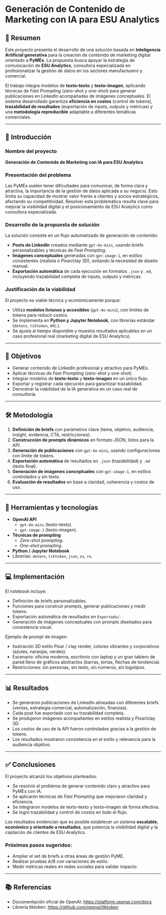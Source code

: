 # Generación de Contenido de Marketing con IA para ESU Analytics

## 📌 Resumen
Este proyecto presenta el desarrollo de una solución basada en **Inteligencia Artificial generativa** para la creación de contenido de marketing digital orientado a **PyMEs**. La propuesta busca apoyar la estrategia de comunicación de **ESU Analytics**, consultora especializada en profesionalizar la gestión de datos en los sectores manufacturero y comercial.  

El trabajo integra modelos de **texto–texto** y **texto–imagen**, aplicando técnicas de *Fast Prompting* (zero-shot y one-shot) para generar publicaciones en LinkedIn acompañadas de imágenes conceptuales. El sistema desarrollado garantiza **eficiencia en costos** (control de tokens), **trazabilidad de resultados** (exportación de inputs, outputs y métricas) y una **metodología reproducible** adaptable a diferentes temáticas comerciales.  

---

## 📖 Introducción

### Nombre del proyecto
**Generación de Contenido de Marketing con IA para ESU Analytics**

### Presentación del problema
Las PyMEs suelen tener dificultades para comunicar, de forma clara y atractiva, la importancia de la gestión de datos aplicada a su negocio. Esto limita su capacidad de mostrar valor frente a clientes y socios estratégicos, afectando su competitividad. Resolver esta problemática resulta clave para mejorar la visibilidad digital y el posicionamiento de ESU Analytics como consultora especializada.  

### Desarrollo de la propuesta de solución
La solución consiste en un flujo automatizado de generación de contenido:  
- **Posts de LinkedIn** creados mediante `gpt-4o-mini`, usando briefs personalizables y técnicas de *Fast Prompting*.  
- **Imágenes conceptuales** generadas con `gpt-image-1`, en estilos consistentes (realista o Pixar/clay 3D), evitando la necesidad de diseño manual.  
- **Exportación automática** de cada ejecución en formatos `.json` y `.md`, incluyendo trazabilidad completa de inputs, outputs y métricas.  

### Justificación de la viabilidad
El proyecto es viable técnica y económicamente porque:  
- Utiliza **modelos livianos y accesibles** (`gpt-4o-mini`), con límites de tokens para reducir costos.  
- Se implementa en **Python y Jupyter Notebook**, con librerías estándar (`dotenv`, `tiktoken`, etc.).  
- Se ajusta al tiempo disponible y muestra resultados aplicables en un caso profesional real (marketing digital de ESU Analytics).  

---

## 🎯 Objetivos
- Generar contenido de LinkedIn profesional y atractivo para PyMEs.  
- Aplicar técnicas de *Fast Prompting* (zero-shot y one-shot).  
- Integrar modelos de **texto–texto** y **texto–imagen** en un único flujo.  
- Exportar y registrar cada ejecución para garantizar trazabilidad.  
- Demostrar la viabilidad de la IA generativa en un caso real de consultoría.  

---

## 🛠️ Metodología
1. **Definición de briefs** con parámetros clave (tema, objetivo, audiencia, insight, evidencia, CTA, restricciones).  
2. **Construcción de prompts dinámicos** en formato JSON, listos para la API.  
3. **Generación de publicaciones** con `gpt-4o-mini`, usando configuraciones con límite de tokens.  
4. **Exportación automática** de resultados en `.json` (trazabilidad) y `.md` (texto final).  
5. **Generación de imágenes conceptuales** con `gpt-image-1`, en estilos controlados y sin texto.  
6. **Evaluación de resultados** en base a claridad, coherencia y costos de uso.  

---

## 🧰 Herramientas y tecnologías
- **OpenAI API**  
  - `gpt-4o-mini` (texto–texto).  
  - `gpt-image-1` (texto–imagen).  
- **Técnicas de prompting**  
  - *Zero-shot prompting*.  
  - *One-shot prompting*.  
- **Python / Jupyter Notebook**  
- Librerías: `dotenv`, `tiktoken`, `json`, `os`, `re`.  

---

## 💻 Implementación
El notebook incluye:  
- Definición de briefs personalizables.  
- Funciones para construir prompts, generar publicaciones y medir tokens.  
- Exportación automática de resultados en `Exportado/`.  
- Generación de imágenes conceptuales con prompts diseñados para consistencia visual.  

Ejemplo de prompt de imagen:  
- Ilustración 3D estilo Pixar / clay render, colores vibrantes y corporativos (azules, naranjas, verdes). 
- Escenario: oficina moderna, escritorio con laptop y un gran tablero de pared lleno de gráficos abstractos (barras, tortas, flechas de tendencia). 
- Restricciones: sin personas, sin texto, sin números, sin logotipos.

---

## 📊 Resultados
- Se generaron publicaciones de LinkedIn alineadas con diferentes briefs (ventas, estrategia comercial, automatización, finanzas).  
- Cada post fue exportado con su trazabilidad completa.  
- Se produjeron imágenes acompañantes en estilos realista y Pixar/clay 3D.  
- Los costos de uso de la API fueron controlados gracias a la gestión de tokens.  
- Los resultados mostraron consistencia en el estilo y relevancia para la audiencia objetivo.  

---

## ✅ Conclusiones
El proyecto alcanzó los objetivos planteados:  
- Se resolvió el problema de generar contenido claro y atractivo para PyMEs con IA.  
- Se aplicaron técnicas de *Fast Prompting* que mejoraron claridad y eficiencia.  
- Se integraron modelos de texto–texto y texto–imagen de forma efectiva.  
- Se logró trazabilidad y control de costos en todo el flujo.  

Los resultados evidencian que es posible establecer un sistema **escalable, económico y orientado a resultados**, que potencia la visibilidad digital y la captación de clientes de ESU Analytics.  

### **Próximos pasos sugeridos:**  
- Ampliar el set de briefs a otras áreas de gestión PyME.  
- Realizar pruebas A/B con variaciones de estilo.  
- Medir métricas reales en redes sociales para validar impacto.  

---

## 📚 Referencias
- Documentación oficial de OpenAI: https://platform.openai.com/docs
- Librería tiktoken: https://github.com/openai/tiktoken
